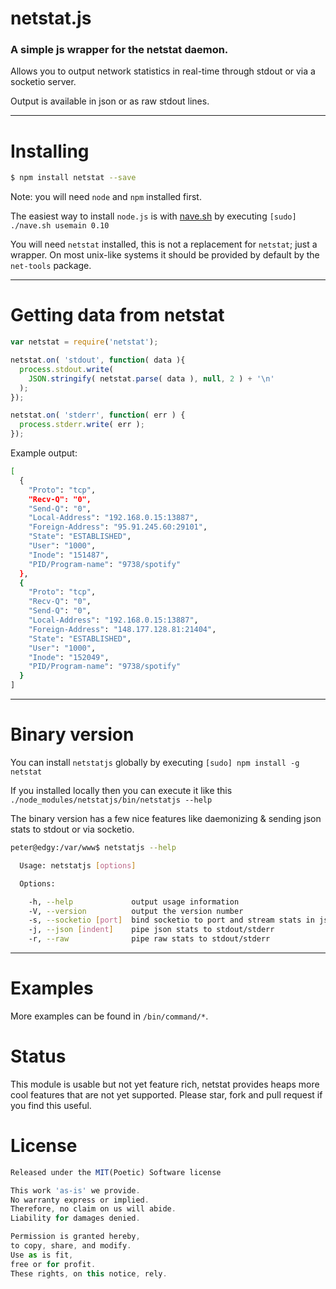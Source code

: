 # netstat.js

### A simple js wrapper for the netstat daemon.

Allows you to output network statistics in real-time through stdout or via a socketio server.


Output is available in json or as raw stdout lines.

---

# Installing

```bash
$ npm install netstat --save
```

Note: you will need `node` and `npm` installed first.

The easiest way to install `node.js` is with [nave.sh](https://github.com/isaacs/nave) by executing `[sudo] ./nave.sh usemain 0.10`

You will need `netstat` installed, this is not a replacement for `netstat`; just a wrapper. On most unix-like systems it should be provided by default by the `net-tools` package.

---

# Getting data from netstat

```javascript
var netstat = require('netstat');

netstat.on( 'stdout', function( data ){
  process.stdout.write(
    JSON.stringify( netstat.parse( data ), null, 2 ) + '\n'
  );
});

netstat.on( 'stderr', function( err ) {
  process.stderr.write( err );
});
```

Example output:

```bash
[
  {
    "Proto": "tcp",
    "Recv-Q": "0",
    "Send-Q": "0",
    "Local-Address": "192.168.0.15:13887",
    "Foreign-Address": "95.91.245.60:29101",
    "State": "ESTABLISHED",
    "User": "1000",
    "Inode": "151487",
    "PID/Program-name": "9738/spotify"
  },
  {
    "Proto": "tcp",
    "Recv-Q": "0",
    "Send-Q": "0",
    "Local-Address": "192.168.0.15:13887",
    "Foreign-Address": "148.177.128.81:21404",
    "State": "ESTABLISHED",
    "User": "1000",
    "Inode": "152049",
    "PID/Program-name": "9738/spotify"
  }
]
```

---

# Binary version

You can install `netstatjs` globally by executing `[sudo] npm install -g netstat`

If you installed locally then you can execute it like this `./node_modules/netstatjs/bin/netstatjs --help`

The binary version has a few nice features like daemonizing & sending json stats to stdout or via socketio.

```bash
peter@edgy:/var/www$ netstatjs --help

  Usage: netstatjs [options]

  Options:

    -h, --help             output usage information
    -V, --version          output the version number
    -s, --socketio [port]  bind socketio to port and stream stats in json
    -j, --json [indent]    pipe json stats to stdout/stderr
    -r, --raw              pipe raw stats to stdout/stderr

```

---

# Examples

More examples can be found in `/bin/command/*`.

# Status

This module is usable but not yet feature rich, netstat provides heaps more cool features that are not yet supported. Please star, fork and pull request if you find this useful.

# License

```javascript
Released under the MIT(Poetic) Software license

This work 'as-is' we provide.
No warranty express or implied.
Therefore, no claim on us will abide.
Liability for damages denied.

Permission is granted hereby,
to copy, share, and modify.
Use as is fit,
free or for profit.
These rights, on this notice, rely.
```